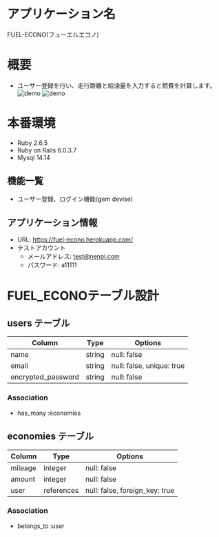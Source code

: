 # アプリケーション名
FUEL-ECONO(フューエルエコノ)

# 概要
- ユーザー登録を行い、走行距離と給油量を入力すると燃費を計算します。
![demo](https://gyazo.com/ac0c65a1e9e95703af5fd7e9ce85edc4/raw)
![demo](https://gyazo.com/10da83aa64d7112e13d0ec3ccdf9c52b/raw)

# 本番環境
- Ruby 2.6.5<br>
- Ruby on Rails 6.0.3.7<br>
- Mysql 14.14

## 機能一覧
- ユーザー登録、ログイン機能(gem devise)

## アプリケーション情報
- URL: https://fuel-econo.herokuapp.com/<br>
- テストアカウント
  - メールアドレス: test@nenpi.com
  - パスワード: a11111

# FUEL_ECONOテーブル設計

## users テーブル

| Column             | Type   | Options                   |
| ------------------ | ------ | ------------------------- |
| name               | string | null: false               |
| email              | string | null: false, unique: true |
| encrypted_password | string | null: false               |

### Association

- has_many :economies


## economies テーブル

| Column  | Type       | Options                        |
| ------- | ---------- | ------------------------------ |
| mileage | integer    | null: false                    |
| amount  | integer    | null: false                    |
| user    | references | null: false, foreign_key: true |

### Association

- belongs_to :user
